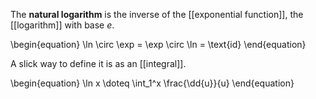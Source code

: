The **natural logarithm** is the inverse of the [[exponential function]], the [[logarithm]] with base $e$.

\begin{equation}
\ln \circ \exp = \exp \circ \ln = \text{id}
\end{equation}

A slick way to define it is as an [[integral]].

\begin{equation}
\ln x \doteq \int_1^x \frac{\dd{u}}{u}
\end{equation}